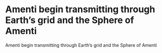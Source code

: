 # Amenti begin transmitting through Earth’s grid and the Sphere of Amenti

Amenti begin transmitting through Earth’s grid and the Sphere of Amenti